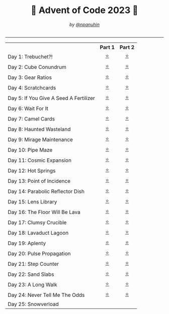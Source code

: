 <h1 align="center">🎄 Advent of Code 2023 🎄</h1>
<h6 align="center">by <a href="https://github.com/npanuhin">@npanuhin</a></h6>

<!-- <div align="center">
    <img src="../.github/website/2023/canvas.svg">
</div> -->

---

<!-- Solved table start -->
<table>
	<tr>
		<th></th>
		<th align="center">Part 1</th>
		<th align="center">Part 2</th>
	</tr>
	<tr>
		<td>Day 1: Trebuchet?!</td>
		<td align="center"><a href="Day%2001/part1.py">⭐</a></td>
		<td align="center"><a href="Day%2001/part2.py">⭐</a></td>
	</tr>
	<tr>
		<td>Day 2: Cube Conundrum</td>
		<td align="center"><a href="Day%2002/part1.py">⭐</a></td>
		<td align="center"><a href="Day%2002/part2.py">⭐</a></td>
	</tr>
	<tr>
		<td>Day 3: Gear Ratios</td>
		<td align="center"><a href="Day%2003/part1.py">⭐</a></td>
		<td align="center"><a href="Day%2003/part2.py">⭐</a></td>
	</tr>
	<tr>
		<td>Day 4: Scratchcards</td>
		<td align="center"><a href="Day%2004/part1.py">⭐</a></td>
		<td align="center"><a href="Day%2004/part2.py">⭐</a></td>
	</tr>
	<tr>
		<td>Day 5: If You Give A Seed A Fertilizer</td>
		<td align="center"><a href="Day%2005/part1.py">⭐</a></td>
		<td align="center"><a href="Day%2005/part2.py">⭐</a></td>
	</tr>
	<tr>
		<td>Day 6: Wait For It</td>
		<td align="center"><a href="Day%2006/part1.py">⭐</a></td>
		<td align="center"><a href="Day%2006/part2.py">⭐</a></td>
	</tr>
	<tr>
		<td>Day 7: Camel Cards</td>
		<td align="center"><a href="Day%2007/part1.py">⭐</a></td>
		<td align="center"><a href="Day%2007/part2.py">⭐</a></td>
	</tr>
	<tr>
		<td>Day 8: Haunted Wasteland</td>
		<td align="center"><a href="Day%2008/part1.py">⭐</a></td>
		<td align="center"><a href="Day%2008/part2.py">⭐</a></td>
	</tr>
	<tr>
		<td>Day 9: Mirage Maintenance</td>
		<td align="center"><a href="Day%2009/part1.py">⭐</a></td>
		<td align="center"><a href="Day%2009/part2.py">⭐</a></td>
	</tr>
	<tr>
		<td>Day 10: Pipe Maze</td>
		<td align="center"><a href="Day%2010/part1.py">⭐</a></td>
		<td align="center"><a href="Day%2010/part2.py">⭐</a></td>
	</tr>
	<tr>
		<td>Day 11: Cosmic Expansion</td>
		<td align="center"><a href="Day%2011/part1.py">⭐</a></td>
		<td align="center"><a href="Day%2011/part2.py">⭐</a></td>
	</tr>
	<tr>
		<td>Day 12: Hot Springs</td>
		<td align="center"><a href="Day%2012/part1.py">⭐</a></td>
		<td align="center"><a href="Day%2012/part2.py">⭐</a></td>
	</tr>
	<tr>
		<td>Day 13: Point of Incidence</td>
		<td align="center"><a href="Day%2013/part1.py">⭐</a></td>
		<td align="center"><a href="Day%2013/part2.py">⭐</a></td>
	</tr>
	<tr>
		<td>Day 14: Parabolic Reflector Dish</td>
		<td align="center"><a href="Day%2014/part1.py">⭐</a></td>
		<td align="center"><a href="Day%2014/part2.py">⭐</a></td>
	</tr>
	<tr>
		<td>Day 15: Lens Library</td>
		<td align="center"><a href="Day%2015/part1.py">⭐</a></td>
		<td align="center"><a href="Day%2015/part2.py">⭐</a></td>
	</tr>
	<tr>
		<td>Day 16: The Floor Will Be Lava</td>
		<td align="center"><a href="Day%2016/part1.py">⭐</a></td>
		<td align="center"><a href="Day%2016/part2.py">⭐</a></td>
	</tr>
	<tr>
		<td>Day 17: Clumsy Crucible</td>
		<td align="center"><a href="Day%2017/part1.py">⭐</a></td>
		<td align="center"><a href="Day%2017/part2.py">⭐</a></td>
	</tr>
	<tr>
		<td>Day 18: Lavaduct Lagoon</td>
		<td align="center"><a href="Day%2018/part1.py">⭐</a></td>
		<td align="center"><a href="Day%2018/part2.py">⭐</a></td>
	</tr>
	<tr>
		<td>Day 19: Aplenty</td>
		<td align="center"><a href="Day%2019/part1.py">⭐</a></td>
		<td align="center"><a href="Day%2019/part2.py">⭐</a></td>
	</tr>
	<tr>
		<td>Day 20: Pulse Propagation</td>
		<td align="center"><a href="Day%2020/part1.py">⭐</a></td>
		<td align="center"><a href="Day%2020/part2.py">⭐</a></td>
	</tr>
	<tr>
		<td>Day 21: Step Counter</td>
		<td align="center"><a href="Day%2021/part1.py">⭐</a></td>
		<td align="center"><a href="Day%2021/part2.py">⭐</a></td>
	</tr>
	<tr>
		<td>Day 22: Sand Slabs</td>
		<td align="center"><a href="Day%2022/part1.py">⭐</a></td>
		<td align="center"><a href="Day%2022/part2.py">⭐</a></td>
	</tr>
	<tr>
		<td>Day 23: A Long Walk</td>
		<td align="center"><a href="Day%2023/part1.py">⭐</a></td>
		<td align="center"><a href="Day%2023/part2.py">⭐</a></td>
	</tr>
	<tr>
		<td>Day 24: Never Tell Me The Odds</td>
		<td align="center"><a href="Day%2024/part1.py">⭐</a></td>
		<td align="center"><a href="Day%2024/part2.py">⭐</a></td>
	</tr>
	<tr>
		<td>Day 25: Snowverload</td>
		<td align="center" colspan="2"></td>
	</tr>
</table>
<!-- Solved table end -->

<!-- |                                               |                           |                          |
|  Total:                                       |           25/25           |          25/25           | -->
